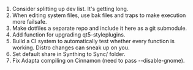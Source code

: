 1. Consider splitting up dev list. It's getting long.
2. When editing system files, use bak files and traps to make execution more
   failsafe.
3. Make dotfiles a separate repo and include it here as a git submodule.
4. Add function for upgrading qt5-styleplugins.
5. Build a CI system to automatically test whether every function is working.
   Distro changes can sneak up on you.
6. Set default share in Synthing to Sync/ folder.
7. Fix Adapta compiling on Cinnamon (need to pass --disable-gnome).
